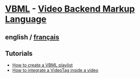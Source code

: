# [VBML](../README.md) - [Video Backend Markup Language](https://github.com/omega-gg/VBML)

## english / [français](../fr/VBML/README.md)

## Tutorials

- [How to create a VBML playlist](https://www.youtube.com/watch?v=LGPvdkTAhDQ)
- [How to integrate a VideoTag inside a video](https://www.youtube.com/watch?v=9z7gCEpMvc0)
